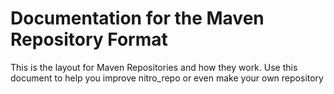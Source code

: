# Documentation for the Maven Repository Format
This is the layout for Maven Repositories and how they work. Use this document to help you improve nitro_repo or even make your own repository

